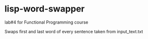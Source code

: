 # lisp-word-swapper
lab#4 for Functional Programming course

Swaps first and last word of every sentence taken from input_text.txt

